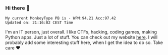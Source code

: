 ### Hi there 👋
<!-- PB START -->
```
My current MonkeyType PB is - WPM:94.21 Acc:97.42
Updated on: 21:16:02 CEST Time
```
<!-- PB END -->
I'm an IT person, just overall. I like CTFs, hacking, coding games, making Python apps. Just a lot of stuff.
You can check out my website [here](https://skill3472.github.io/).
I will probably add some interesting stuff here, when I get the idea to do so. Take care ❤️

